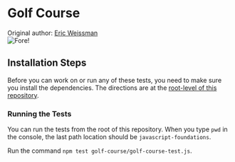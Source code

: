 # Golf Course
Original author: [Eric Weissman](https://github.com/ericweissman)  
![Fore!](https://media.giphy.com/media/xUOwG43OJ9Mzf4exQQ/source.gif)

## Installation Steps

Before you can work on or run any of these tests, you need to make sure you install the dependencies. The directions are at the [root-level of this repository](https://github.com/turingschool-examples/javascript-foundations).

### Running the Tests

You can run the tests from the root of this repository. When you type `pwd` in the console, the last path location should be `javascript-foundations`.

Run the command `npm test golf-course/golf-course-test.js`.
